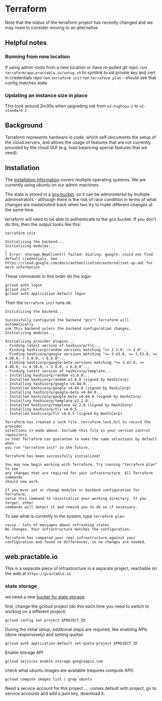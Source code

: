 # Terraform

Note that the status of the terraform project has recently changed and we may need to consider moving to an alternative.

## Helpful notes

### Running from new location

If using admin-tools from a new location or have re-pulled git repo:
run `terraform/app.practable.io/setup.sh` to symlink to ssl private key and cert in credentials repo
run `terraform init`
run `terraform plan` - should see that config matches state

### Updating an instance size in place

This took around 2m30s when upgrading `ed0` from `e2-highcpu-2` to `e2-standard-2`

## Background

Terraform represents hardware in code, which self-documents the setup of the cloud servers, and allows the usage of features that are not currently provided by the cloud GUI (e.g. load balancing special features that we need).

## Installation

The [installation information](https://developer.hashicorp.com/terraform/tutorials/aws-get-started/install-cli) covers multiple operating systems. We are currently using ubuntu on our admin machines.

The state is stored in a [gcs bucket](https://cloud.google.com/docs/terraform/resource-management/store-state), so it can be administered by multiple administrators - although there is the risk of race condition in terms of what changes are made/rolled-back when two try to make different changes at the same time.

terraform will need to be able to authenticate to the gcs bucket. If you don't do this, then the output looks like this:

```
terraform init   

Initializing the backend...
Initializing modules...
╷
│ Error: storage.NewClient() failed: dialing: google: could not find default credentials. See https://cloud.google.com/docs/authentication/external/set-up-adc for more information
```

These commands in this order do the login
```
gcloud auth login
gcloud init
gcloud auth application-default login
```

Then the `terraform init` runs ok:

```
Initializing the backend...

Successfully configured the backend "gcs"! Terraform will automatically
use this backend unless the backend configuration changes.
Initializing modules...

Initializing provider plugins...
- Finding latest version of hashicorp/tls...
- Finding hashicorp/random versions matching ">= 2.1.0, ~> 3.0"...
- Finding hashicorp/google versions matching ">= 3.43.0, >= 3.53.0, >= 4.50.0, < 5.0.0, < 6.0.0"...
- Finding hashicorp/google-beta versions matching ">= 3.43.0, >= 4.40.0, >= 4.50.0, < 5.0.0, < 6.0.0"...
- Finding latest version of hashicorp/template...
- Installing hashicorp/random v3.6.0...
- Installed hashicorp/random v3.6.0 (signed by HashiCorp)
- Installing hashicorp/google v4.84.0...
- Installed hashicorp/google v4.84.0 (signed by HashiCorp)
- Installing hashicorp/google-beta v4.84.0...
- Installed hashicorp/google-beta v4.84.0 (signed by HashiCorp)
- Installing hashicorp/template v2.2.0...
- Installed hashicorp/template v2.2.0 (signed by HashiCorp)
- Installing hashicorp/tls v4.0.5...
- Installed hashicorp/tls v4.0.5 (signed by HashiCorp)

Terraform has created a lock file .terraform.lock.hcl to record the provider
selections it made above. Include this file in your version control repository
so that Terraform can guarantee to make the same selections by default when
you run "terraform init" in the future.

Terraform has been successfully initialized!

You may now begin working with Terraform. Try running "terraform plan" to see
any changes that are required for your infrastructure. All Terraform commands
should now work.

If you ever set or change modules or backend configuration for Terraform,
rerun this command to reinitialize your working directory. If you forget, other
commands will detect it and remind you to do so if necessary.
```

To see what is currently in the system, type `terraform plan`:

```
<snip - lots of messages about refreshing state>
No changes. Your infrastructure matches the configuration.

Terraform has compared your real infrastructure against your configuration and found no differences, so no changes are needed.
```


## web.practable.io

This is a separate piece of infrastructure in a separate project, reachable on the web at `https://practable.io`


### state storage

we need a new [bucket for state storage](https://cloud.google.com/docs/terraform/resource-management/store-state)

first, change the gcloud project (do this each time you need to switch to working on a different project)

```
gcloud config set project $PROJECT_ID
```

During the initial setup, additional steps are required, like enabling APIs (done responsively) and setting quotas

```
gcloud auth application-default set-quota-project $PROJECT_ID
```

Enable storage API
```
gcloud services enable storage.googleapis.com
```

check what ubuntu images are available (requires compute API):

```
gcloud compute images list | grep ubuntu
```

Need a service account for this project .... comes default with project, go to service accounts and add a json key, download it.